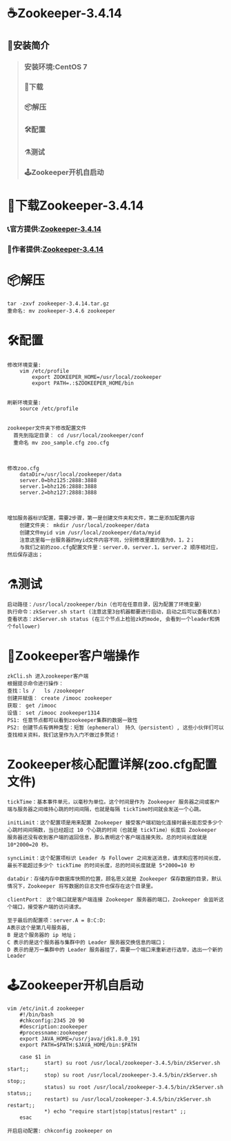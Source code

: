 # ☕Zookeeper-3.4.14
## 🧭安装简介
> ### 安装环境:CentOS 7
> ### 🚬下载
> ### 📦解压
> ### 🛠配置
> ### ⚗测试
> ### 🕹️Zookeeper开机自启动️
# 🚬下载Zookeeper-3.4.14
 ###  📞官方提供:[Zookeeper-3.4.14](https://www.apache.org/dyn/closer.lua/zookeeper/zookeeper-3.4.14/zookeeper-3.4.14.tar.gz)
 ###  🤝作者提供:[Zookeeper-3.4.14](https://www.shushunstudio.com/software/zookeeper-3.4.14.tar.gz)
# 📦解压
    tar -zxvf zookeeper-3.4.14.tar.gz
    重命名: mv zookeeper-3.4.6 zookeeper
    
# 🛠配置 
    修改环境变量:
        vim /etc/profile
            export ZOOKEEPER_HOME=/usr/local/zookeeper
            export PATH=.:$ZOOKEEPER_HOME/bin
            
            
    刷新环境变量:
        source /etc/profile
        
        
    zookeeper文件夹下修改配置文件
      首先到指定目录： cd /usr/local/zookeeper/conf
      重命名 mv zoo_sample.cfg zoo.cfg
      
      
      
    修改zoo.cfg
        dataDir=/usr/local/zookeeper/data
        server.0=bhz125:2888:3888
        server.1=bhz126:2888:3888
        server.2=bhz127:2888:3888
        
        
        
    增加服务器标识配置，需要2步骤，第一是创建文件夹和文件，第二是添加配置内容
        创建文件夹： mkdir /usr/local/zookeeper/data
        创建文件myid vim /usr/local/zookeeper/data/myid
        注意这里每一台服务器的myid文件内容不同，分别修改里面的值为0，1，2；
        与我们之前的zoo.cfg配置文件里：server.0，server.1，server.2 顺序相对应，然后保存退出；
 # ⚗测试  
    启动路径：/usr/local/zookeeper/bin（也可在任意目录，因为配置了环境变量）
    执行命令：zkServer.sh start (注意这里3台机器都要进行启动，启动之后可以查看状态)
    查看状态：zkServer.sh status (在三个节点上检验zk的mode, 会看到一个leader和俩个follower)
 # 👦Zookeeper客户端操作
    zkCli.sh 进入zookeeper客户端
    根据提示命令进行操作： 
    查找：ls /   ls /zookeeper
    创建并赋值： create /imooc zookeeper
    获取： get /imooc 
    设值： set /imooc zookeeper1314 
    PS1: 任意节点都可以看到zookeeper集群的数据一致性
    PS2: 创建节点有俩种类型：短暂（ephemeral） 持久（persistent）, 这些小伙伴们可以查找相关资料，我们这里作为入门不做过多赘述！
 # Zookeeper核心配置详解(zoo.cfg配置文件)
    tickTime：基本事件单元，以毫秒为单位。这个时间是作为 Zookeeper 服务器之间或客户端与服务器之间维持心跳的时间间隔，也就是每隔 tickTime时间就会发送一个心跳。
    				
    initLimit：这个配置项是用来配置 Zookeeper 接受客户端初始化连接时最长能忍受多少个心跳时间间隔数，当已经超过 10 个心跳的时间（也就是 tickTime）长度后 Zookeeper 服务器还没有收到客户端的返回信息，那么表明这个客户端连接失败。总的时间长度就是 10*2000=20 秒。
    		
    syncLimit：这个配置项标识 Leader 与 Follower 之间发送消息，请求和应答时间长度，最长不能超过多少个 tickTime 的时间长度，总的时间长度就是 5*2000=10 秒
    				
    dataDir：存储内存中数据库快照的位置，顾名思义就是 Zookeeper 保存数据的目录，默认情况下，Zookeeper 将写数据的日志文件也保存在这个目录里。
       
    clientPort： 这个端口就是客户端连接 Zookeeper 服务器的端口，Zookeeper 会监听这个端口，接受客户端的访问请求。
    
    至于最后的配置项：server.A = B:C:D: 
    A表示这个是第几号服务器,
    B 是这个服务器的 ip 地址；
    C 表示的是这个服务器与集群中的 Leader 服务器交换信息的端口；
    D 表示的是万一集群中的 Leader 服务器挂了，需要一个端口来重新进行选举，选出一个新的 Leader
# 🕹️Zookeeper开机自启动️
    vim /etc/init.d zookeeper
        #!/bin/bash
        #chkconfig:2345 20 90
        #description:zookeeper
        #processname:zookeeper
        export JAVA_HOME=/usr/java/jdk1.8.0_191
        export PATH=$PATH:$JAVA_HOME/bin:$PATH

        case $1 in
                start) su root /usr/local/zookeeper-3.4.5/bin/zkServer.sh start;;
                stop) su root /usr/local/zookeeper-3.4.5/bin/zkServer.sh stop;;
                status) su root /usr/local/zookeeper-3.4.5/bin/zkServer.sh status;;
                restart) su /usr/local/zookeeper-3.4.5/bin/zkServer.sh restart;;
                *) echo "require start|stop|status|restart" ;;
        esac
        
    开启启动配置: chkconfig zookeeper on
  